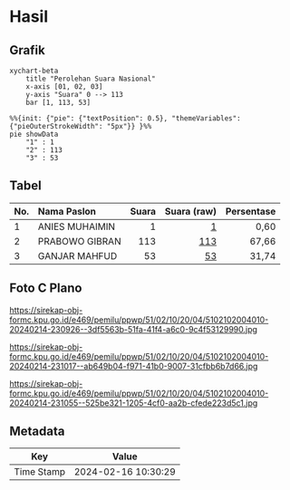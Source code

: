 # Hasil

## Grafik

```mermaid
xychart-beta
    title "Perolehan Suara Nasional"
    x-axis [01, 02, 03]
    y-axis "Suara" 0 --> 113
    bar [1, 113, 53]
```

```mermaid
%%{init: {"pie": {"textPosition": 0.5}, "themeVariables": {"pieOuterStrokeWidth": "5px"}} }%%
pie showData
    "1" : 1
    "2" : 113
    "3" : 53
```

## Tabel

| No. | Nama Paslon    | Suara | Suara (raw) | Persentase |
|:--- |:-------------- | -----:| -----------:| ----------:|
| 1   | ANIES MUHAIMIN | 1     | [1][p-1]    | 0,60       |
| 2   | PRABOWO GIBRAN | 113   | [113][p-2]  | 67,66      |
| 3   | GANJAR MAHFUD  | 53    | [53][p-3]   | 31,74      |


[p-1]: https://github.com/gigit-pemilu/pemilu-2024/blob/main/pilpres/hitung-suara/sub/51-bali/sub/02-tabanan/sub/10-pupuan/sub/2004-kebon-padangan/sub/010-tps/sub/paslon-1.txt
[p-2]: https://github.com/gigit-pemilu/pemilu-2024/blob/main/pilpres/hitung-suara/sub/51-bali/sub/02-tabanan/sub/10-pupuan/sub/2004-kebon-padangan/sub/010-tps/sub/paslon-2.txt
[p-3]: https://github.com/gigit-pemilu/pemilu-2024/blob/main/pilpres/hitung-suara/sub/51-bali/sub/02-tabanan/sub/10-pupuan/sub/2004-kebon-padangan/sub/010-tps/sub/paslon-3.txt

## Foto C Plano

https://sirekap-obj-formc.kpu.go.id/e469/pemilu/ppwp/51/02/10/20/04/5102102004010-20240214-230926--3df5563b-51fa-41f4-a6c0-9c4f53129990.jpg

https://sirekap-obj-formc.kpu.go.id/e469/pemilu/ppwp/51/02/10/20/04/5102102004010-20240214-231017--ab649b04-f971-41b0-9007-31cfbb6b7d66.jpg

https://sirekap-obj-formc.kpu.go.id/e469/pemilu/ppwp/51/02/10/20/04/5102102004010-20240214-231055--525be321-1205-4cf0-aa2b-cfede223d5c1.jpg


## Metadata

| Key        | Value               |
| ---------- | ------------------- |
| Time Stamp | 2024-02-16 10:30:29 |



